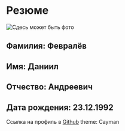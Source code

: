 # Резюме
![Сдесь может быть фото](https://static.mk.ru/upload/entities/2018/01/25/articles/detailPicture/64/78/29/58/5c03cbd2c78c8e59e0457378acd99989.jpg)
## Фамилия: Февралёв
## Имя: Даниил
## Отчество: Андреевич
## Дата рождения: 23.12.1992
Ссылка на профиль в [Github](https://github.com/DaniilFevralev)
theme: Cayman
